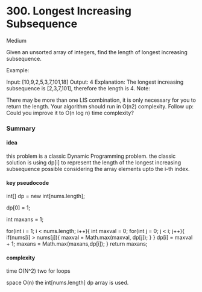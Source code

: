# 300. Longest Increasing Subsequence

Medium
 
Given an unsorted array of integers, find the length of longest increasing subsequence.

Example:

Input: [10,9,2,5,3,7,101,18]
Output: 4 
Explanation: The longest increasing subsequence is [2,3,7,101], therefore the length is 4. 
Note:

There may be more than one LIS combination, it is only necessary for you to return the length.
Your algorithm should run in O(n2) complexity.
Follow up: Could you improve it to O(n log n) time complexity?


### Summary

#### idea

this problem is a classic Dynamic Programming problem. the classic solution is using dp[i] to represent the length of the longest increasing subsequence possible considering the array elements upto the i-th index.


#### key pseudocode

int[] dp = new int[nums.length];

dp[0] = 1;

int maxans = 1;

for(int i = 1; i < nums.length; i++){
    int maxval = 0;
    for(int j = 0; j < i; j++){
        if(nums[i] > nums[j]){
            maxval = Math.max(maxval, dp[j]);
        }
    }
   dp[i] = maxval + 1;
   maxans = Math.max(maxans,dp[i]);
}
return maxans;
   
#### complexity

time O(N^2) two for loops 

space O(n) the int[nums.length] dp array is used.
